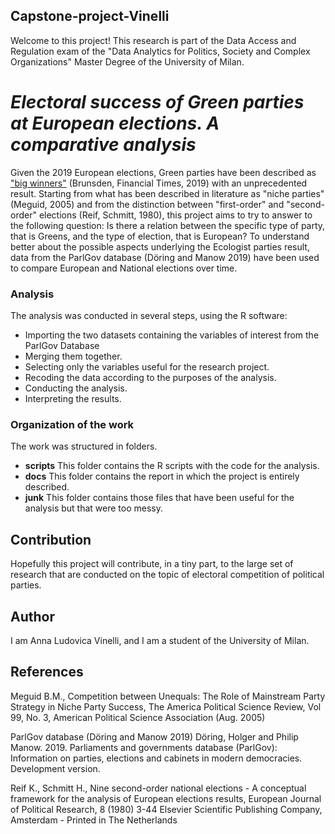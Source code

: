 ## Capstone-project-Vinelli
Welcome to this project! This research is part of the Data Access and Regulation exam of the "Data Analytics for Politics, Society and Complex Organizations" Master Degree of the University of Milan.

# *Electoral success of Green parties at European elections.  A comparative analysis*
Given the 2019 European elections, Green parties have been described as ["big winners"](https://www.ft.com/content/56183ac6-807a-11e9-9935-ad75bb96c849) (Brunsden, Financial Times, 2019) with an unprecedented result. Starting from what has been described in literature as "niche parties" (Meguid, 2005) and from the distinction between "first-order" and "second-order" elections (Reif, Schmitt, 1980), this project aims to try to answer to the following question: Is there a relation between the specific type of party, that is Greens, and the type of election, that is European? To understand better about the possible aspects underlying the Ecologist parties result, data from the ParlGov database (Döring and Manow 2019) have been used to compare European and National elections over time.

### Analysis
The analysis was conducted in several steps, using the R software:
- Importing the two datasets containing the variables of interest from the ParlGov Database
- Merging them together.
- Selecting only the variables useful for the research project.
- Recoding the data according to the purposes of the analysis.
- Conducting the analysis.
- Interpreting the results.

### Organization of the work
The work was structured in folders.
- **scripts** This folder contains the R scripts with the code for the analysis.
- **docs** This folder contains the report in which the project is entirely described.
- **junk** This folder contains those files that have been useful for the analysis but that were too messy.

## Contribution
Hopefully this project will contribute, in a tiny part, to the large set of research that are conducted on the topic of electoral competition of political parties. 

## Author 
I am Anna Ludovica Vinelli, and I am a student of the University of Milan.

## References
Meguid B.M., Competition between Unequals: The Role of Mainstream Party Strategy in Niche Party Success, The America Political Science Review, Vol 99, No. 3, American Political Science Association (Aug. 2005)

ParlGov database (Döring and Manow 2019) Döring, Holger and Philip Manow. 2019. Parliaments and governments database (ParlGov): Information on parties, elections and cabinets in modern democracies. Development version.

Reif K., Schmitt H., Nine second-order national elections - A conceptual framework for the analysis of European elections results, European Journal of Political Research, 8 (1980) 3-44 Elsevier Scientific Publishing Company, Amsterdam - Printed in The Netherlands
